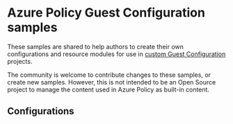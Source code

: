 # Azure Policy Guest Configuration samples

These samples are shared to help authors
to create their own configurations
and resource modules
for use in
[custom Guest Configuration](https://docs.microsoft.com/azure/governance/policy/how-to/guest-configuration-create) projects.

The community is welcome to contribute changes to these samples,
or create new samples.
However, this is not intended to be an Open Source project
to manage the content used in Azure Policy as built-in content.

## Configurations
